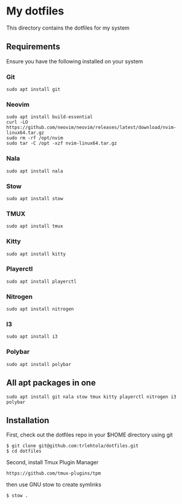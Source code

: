 # My dotfiles

This directory contains the dotfiles for my system

## Requirements

Ensure you have the following installed on your system

### Git

```
sudo apt install git
```

### Neovim

```
sudo apt install build-essential
curl -LO https://github.com/neovim/neovim/releases/latest/download/nvim-linux64.tar.gz
sudo rm -rf /opt/nvim
sudo tar -C /opt -xzf nvim-linux64.tar.gz
```

### Nala

```
sudo apt install nala
```

### Stow

```
sudo apt install stow
```

### TMUX

```
sudo apt install tmux
```

### Kitty

```
sudo apt install kitty
```

### Playerctl

```
sudo apt install playerctl
```

### Nitrogen

```
sudo apt install nitrogen
```

### I3

```
sudo apt install i3
```

### Polybar

```
sudo apt install polybar
```

## All apt packages in one

```
sudo apt install git nala stow tmux kitty playerctl nitrogen i3 polybar
```

## Installation

First, check out the dotfiles repo in your $HOME directory using git

```
$ git clone git@github.com:trlehtola/dotfiles.git
$ cd dotfiles
```

Second, install Tmux Plugin Manager

```
https://github.com/tmux-plugins/tpm
```

then use GNU stow to create symlinks

```
$ stow .
```

